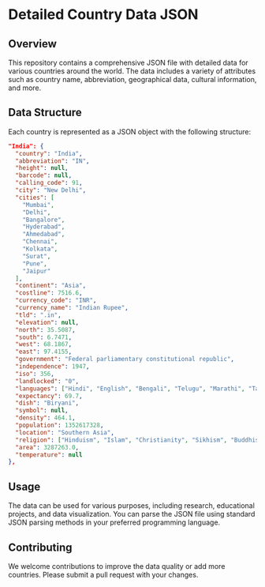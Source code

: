 # Detailed Country Data JSON

## Overview
This repository contains a comprehensive JSON file with detailed data for various countries around the world. The data includes a variety of attributes such as country name, abbreviation, geographical data, cultural information, and more.

## Data Structure
Each country is represented as a JSON object with the following structure:

```json
"India": {
  "country": "India",
  "abbreviation": "IN",
  "height": null,
  "barcode": null,
  "calling_code": 91,
  "city": "New Delhi",
  "cities": [
    "Mumbai",
    "Delhi",
    "Bangalore",
    "Hyderabad",
    "Ahmedabad",
    "Chennai",
    "Kolkata",
    "Surat",
    "Pune",
    "Jaipur"
  ],
  "continent": "Asia",
  "costline": 7516.6,
  "currency_code": "INR",
  "currency_name": "Indian Rupee",
  "tld": ".in",
  "elevation": null,
  "north": 35.5087,
  "south": 6.7471,
  "west": 68.1867,
  "east": 97.4155,
  "government": "Federal parliamentary constitutional republic",
  "independence": 1947,
  "iso": 356,
  "landlocked": "0",
  "languages": ["Hindi", "English", "Bengali", "Telugu", "Marathi", "Tamil", "Urdu", "Gujarati", "Malayalam", "Kannada", "Odia", "Punjabi", "Assamese", "Maithili"],
  "expectancy": 69.7,
  "dish": "Biryani",
  "symbol": null,
  "density": 464.1,
  "population": 1352617328,
  "location": "Southern Asia",
  "religion": ["Hinduism", "Islam", "Christianity", "Sikhism", "Buddhism", "Jainism"],
  "area": 3287263.0,
  "temperature": null
},
```

## Usage
The data can be used for various purposes, including research, educational projects, and data visualization. You can parse the JSON file using standard JSON parsing methods in your preferred programming language.

## Contributing
We welcome contributions to improve the data quality or add more countries. Please submit a pull request with your changes.

